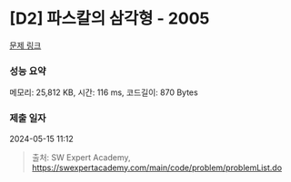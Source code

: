 # [D2] 파스칼의 삼각형 - 2005 

[문제 링크](https://swexpertacademy.com/main/code/problem/problemDetail.do?contestProbId=AV5P0-h6Ak4DFAUq) 

### 성능 요약

메모리: 25,812 KB, 시간: 116 ms, 코드길이: 870 Bytes

### 제출 일자

2024-05-15 11:12



> 출처: SW Expert Academy, https://swexpertacademy.com/main/code/problem/problemList.do